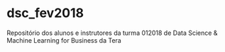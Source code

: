 # dsc_fev2018
Repositório dos alunos e instrutores da turma 012018 de Data Science & Machine Learning for Business da Tera
